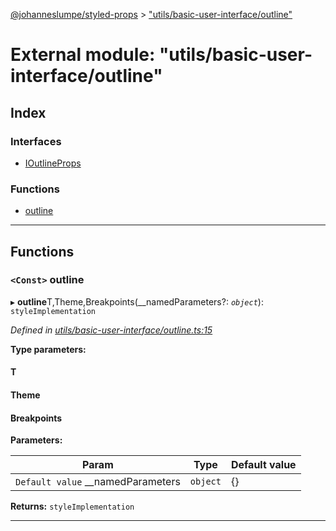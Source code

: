 [@johanneslumpe/styled-props](../README.md) > ["utils/basic-user-interface/outline"](../modules/_utils_basic_user_interface_outline_.md)

# External module: "utils/basic-user-interface/outline"

## Index

### Interfaces

* [IOutlineProps](../interfaces/_utils_basic_user_interface_outline_.ioutlineprops.md)

### Functions

* [outline](_utils_basic_user_interface_outline_.md#outline)

---

## Functions

<a id="outline"></a>

### `<Const>` outline

▸ **outline**T,Theme,Breakpoints(__namedParameters?: *`object`*): `styleImplementation`

*Defined in [utils/basic-user-interface/outline.ts:15](https://github.com/johanneslumpe/styled-props/blob/3abf398/src/utils/basic-user-interface/outline.ts#L15)*

**Type parameters:**

#### T 
#### Theme 
#### Breakpoints 
**Parameters:**

| Param | Type | Default value |
| ------ | ------ | ------ |
| `Default value` __namedParameters | `object` |  {} |

**Returns:** `styleImplementation`

___

